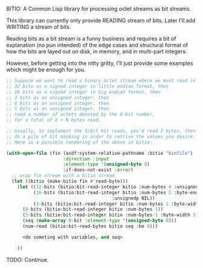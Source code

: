 BITIO: A Common Lisp library for processing octet streams as bit streams.

This library can currently only provide READING stream of bits. Later
I'll add WRITING a stream of bits.

Reading bits as a bit stream is a funny business and requires a bit of
explanation (no pun intended) of the edge cases and structural format
of how the bits are layed out on disk, in memory, and in multi-part integers.

However, before getting into the nitty gritty, I'll just provide some
examples which might be enough for you.

```lisp
;; Suppose we want to read a binary octet stream where we must read in order:
;; 32 bits as a signed integer in little endian format, then
;; 16 bits as a signed integer in big endian format, then
;; 3 bits as an unsigned integer, then
;; 8 bits as an unsigned integer, then
;; 5 bits as an unsigned integer, then
;; read a number of octets denoted by the 8-bit number,
;; for a total of 8 + N bytes read.

;; Usually, to implement the 3/8/5 bit reads, you'd read 2 bytes, then
;; do a pile of bit masking in order to retrive the values you desire.
;; Here is a possible rendering of the above in bitio:

(with-open-file (fin (asdf:system-relative-pathname :bitio "binfile")
                     :direction :input
                     :element-type '(unsigned-byte 8)
                     :if-does-not-exist :error)
  ;; wrap fin stream with a bitio stream.
  (let ((bitio (make-bitio fin #'read-byte)))
    (let ((32-bits (bitio:bit-read-integer bitio :num-bytes 4 :unsignedp NIL))
          (16-bits (bitio:bit-read-integer bitio :num-bytes 2 :byte-endian :be
	                                   :unsignedp NIL))
          (3-bits (bitio:bit-read-integer bitio :num-bytes 1 :byte-width 3))
	  (8-bits (bitio:bit-read-integer bitio :num-bytes 1))
	  (5-bits (bitio:bit-read-integer bitio :num-bytes 1 :byte-width 5))
	  (seq (make-array 8-bit :element-type '(unsigned-byte 8)))
	  (num-read (bitio:bit-read-bytes bitio seq :be 8)))

      <do someting with variables, and seq>

    ))
```

TODO: Continue.
